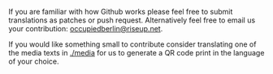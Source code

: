 If you are familiar with how Github works please feel free to submit
translations as patches or push request. Alternatively feel free to email us
your contribution: occupiedberlin@riseup.net.

If you would like something small to contribute consider translating one of the
media texts in [./media](media) for us to generate a QR code print in the
language of your choice.
